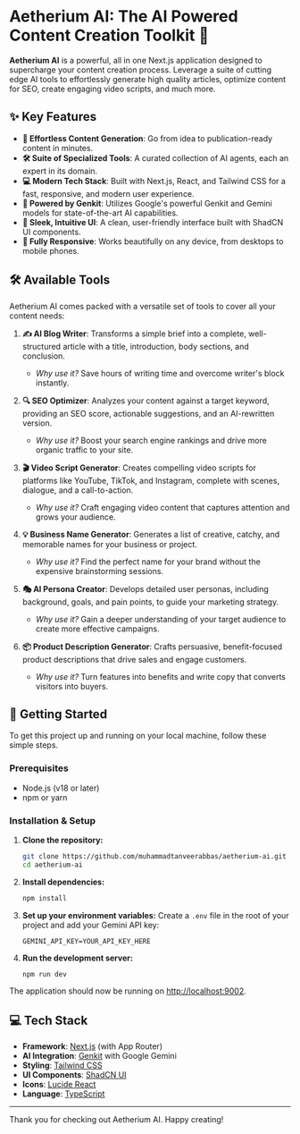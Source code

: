 # Aetherium AI: The AI Powered Content Creation Toolkit 🚀

**Aetherium AI** is a powerful, all in one Next.js application designed to supercharge your content creation process. Leverage a suite of cutting edge AI tools to effortlessly generate high quality articles, optimize content for SEO, create engaging video scripts, and much more.

## ✨ Key Features

- **🤖 Effortless Content Generation**: Go from idea to publication-ready content in minutes.
- **🛠️ Suite of Specialized Tools**: A curated collection of AI agents, each an expert in its domain.
- **💻 Modern Tech Stack**: Built with Next.js, React, and Tailwind CSS for a fast, responsive, and modern user experience.
- **🧠 Powered by Genkit**: Utilizes Google's powerful Genkit and Gemini models for state-of-the-art AI capabilities.
- **🎨 Sleek, Intuitive UI**: A clean, user-friendly interface built with ShadCN UI components.
- **📱 Fully Responsive**: Works beautifully on any device, from desktops to mobile phones.

## 🛠️ Available Tools

Aetherium AI comes packed with a versatile set of tools to cover all your content needs:

1.  **✍️ AI Blog Writer**: Transforms a simple brief into a complete, well-structured article with a title, introduction, body sections, and conclusion.

    - _Why use it?_ Save hours of writing time and overcome writer's block instantly.

2.  **🔍 SEO Optimizer**: Analyzes your content against a target keyword, providing an SEO score, actionable suggestions, and an AI-rewritten version.

    - _Why use it?_ Boost your search engine rankings and drive more organic traffic to your site.

3.  **🎬 Video Script Generator**: Creates compelling video scripts for platforms like YouTube, TikTok, and Instagram, complete with scenes, dialogue, and a call-to-action.

    - _Why use it?_ Craft engaging video content that captures attention and grows your audience.

4.  **💡 Business Name Generator**: Generates a list of creative, catchy, and memorable names for your business or project.

    - _Why use it?_ Find the perfect name for your brand without the expensive brainstorming sessions.

5.  **🎭 AI Persona Creator**: Develops detailed user personas, including background, goals, and pain points, to guide your marketing strategy.

    - _Why use it?_ Gain a deeper understanding of your target audience to create more effective campaigns.

6.  **📦 Product Description Generator**: Crafts persuasive, benefit-focused product descriptions that drive sales and engage customers.
    - _Why use it?_ Turn features into benefits and write copy that converts visitors into buyers.

## 🚀 Getting Started

To get this project up and running on your local machine, follow these simple steps.

### Prerequisites

- Node.js (v18 or later)
- npm or yarn

### Installation & Setup

1.  **Clone the repository:**

    ```bash
    git clone https://github.com/muhammadtanveerabbas/aetherium-ai.git
    cd aetherium-ai
    ```

2.  **Install dependencies:**

    ```bash
    npm install
    ```

3.  **Set up your environment variables:**
    Create a `.env` file in the root of your project and add your Gemini API key:

    ```env
    GEMINI_API_KEY=YOUR_API_KEY_HERE
    ```

4.  **Run the development server:**
    ```bash
    npm run dev
    ```

The application should now be running on [http://localhost:9002](http://localhost:9002).

## 💻 Tech Stack

- **Framework**: [Next.js](https://nextjs.org/) (with App Router)
- **AI Integration**: [Genkit](https://firebase.google.com/docs/genkit) with Google Gemini
- **Styling**: [Tailwind CSS](https://tailwindcss.com/)
- **UI Components**: [ShadCN UI](https://ui.shadcn.com/)
- **Icons**: [Lucide React](https://lucide.dev/)
- **Language**: [TypeScript](https://www.typescriptlang.org/)

---

Thank you for checking out Aetherium AI. Happy creating!
